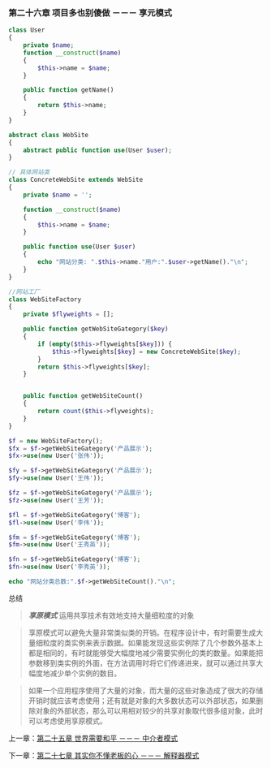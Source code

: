 ### 第二十六章 项目多也别傻做 －－－ 享元模式

```php
class User
{
    private $name;
    function __construct($name)
    {
        $this->name = $name;
    }

    public function getName()
    {
        return $this->name;
    }
}

abstract class WebSite
{
    abstract public function use(User $user);
}

// 具体网站类
class ConcreteWebSite extends WebSite
{
    private $name = '';

    function __construct($name)
    {
        $this->name = $name;
    }

    public function use(User $user)
    {
        echo "网站分类: ".$this->name."用户:".$user->getName()."\n";
    }
}

//网站工厂
class WebSiteFactory
{
    private $flyweights = [];

    public function getWebSiteGategory($key)
    {
        if (empty($this->flyweights[$key])) {
            $this->flyweights[$key] = new ConcreteWebSite($key);
        }
        return $this->flyweights[$key];
    }


    public function getWebSiteCount()
    {
        return count($this->flyweights);
    }
}

$f = new WebSiteFactory();
$fx = $f->getWebSiteGategory('产品展示');
$fx->use(new User('张伟'));

$fy = $f->getWebSiteGategory('产品展示');
$fy->use(new User('王伟'));

$fz = $f->getWebSiteGategory('产品展示');
$fz->use(new User('王芳'));

$fl = $f->getWebSiteGategory('博客');
$fl->use(new User('李伟'));

$fm = $f->getWebSiteGategory('博客');
$fm->use(new User('王秀英'));

$fn = $f->getWebSiteGategory('博客');
$fn->use(new User('李秀英'));

echo "网站分类总数:".$f->getWebSiteCount()."\n";
```

总结

> ***享原模式*** 运用共享技术有效地支持大量细粒度的对象

> 享原模式可以避免大量非常类似类的开销。在程序设计中，有时需要生成大量细粒度的类实例来表示数据。如果能发现这些实例除了几个参数外基本上都是相同的，有时就能够受大幅度地减少需要实例化的类的数量。如果能把参数移到类实例的外面，在方法调用时将它们传递进来，就可以通过共享大幅度地减少单个实例的数目。

> 如果一个应用程序使用了大量的对象，而大量的这些对象造成了很大的存储开销时就应该考虑使用；还有就是对象的大多数状态可以外部状态，如果删除对象的外部状态，那么可以用相对较少的共享对象取代很多组对象，此时可以考虑使用享原模式。 

上一章：[第二十五章 世界需要和平 －－－ 中介者模式](https://github.com/flyingalex/design-patterns-by-php/blob/master/chapter25.md)

下一章：[第二十七章 其实你不懂老板的心 －－－ 解释器模式](https://github.com/flyingalex/design-patterns-by-php/blob/master/chapter27.md)